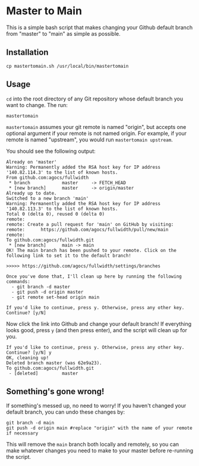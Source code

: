 # Master to Main

This is a simple bash script that makes changing your Github default branch from "master" to "main" as simple as possible.

## Installation

`cp mastertomain.sh /usr/local/bin/mastertomain`


## Usage

`cd` into the root directory of any Git repository whose default branch you want to change. The run:

```
mastertomain
```

`mastertomain` assumes your git remote is named "origin", but accepts one optional argument if your remote is not named origin. For example, if your remote is named "upstream", you would run `mastertomain upstream`.


You should see the following output:

```
Already on 'master'
Warning: Permanently added the RSA host key for IP address '140.82.114.3' to the list of known hosts.
From github.com:agocs/fullwidth
 * branch            master     -> FETCH_HEAD
 * [new branch]      master     -> origin/master
Already up to date.
Switched to a new branch 'main'
Warning: Permanently added the RSA host key for IP address '140.82.113.3' to the list of known hosts.
Total 0 (delta 0), reused 0 (delta 0)
remote:
remote: Create a pull request for 'main' on GitHub by visiting:
remote:      https://github.com/agocs/fullwidth/pull/new/main
remote:
To github.com:agocs/fullwidth.git
 * [new branch]      main -> main
OK! The main branch has been pushed to your remote. Click on the following link to set it to the default branch!

>>>>> https://github.com/agocs/fullwidth/settings/branches

Once you've done that, I'll clean up here by running the following commands:
  - git branch -d master
  - git push -d origin master
  - git remote set-head origin main

If you'd like to continue, press y. Otherwise, press any other key.
Continue? [y/N]
```

Now click the link into Github and change your default branch! If everything looks good, press `y` (and then press enter), and the script will clean up for you.

```
If you'd like to continue, press y. Otherwise, press any other key.
Continue? [y/N] y
OK, cleaning up!
Deleted branch master (was 62e9a23).
To github.com:agocs/fullwidth.git
 - [deleted]         master
```


## Something's gone wrong!

If something's messed up, no need to worry! If you haven't changed your default branch, you can undo these changes by:

```
git branch -d main
git push -d origin main #replace "origin" with the name of your remote if necessary
```

This will remove the `main` branch both locally and remotely, so you can make whatever changes you need to make to your master before re-running the script.
